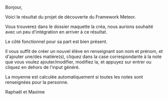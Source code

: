 Bonjour,

Voici le résultat du projet de découverte du Framework Meteor.

Vous trouverez dans le dossier maquette la créa, nous aurions souhaité avec un peu d'intégration en arriver à ce résultat.

Le côté fonctionnel pour sa part est bien présent.

Il vous suffit de créer un nouvel élève en renseignant son nom et prénom, et d'ajouter une/des matière(s), cliquez dans la case correspondante à la note que vous voulez ajouter/modifier, modifiez la, et appuyez sur entrer ou cliquez en dehors de l'input généré.

La moyenne est calculée automatiquement si toutes les notes sont renseignées pour la personne.

Raphaël et Maxime
